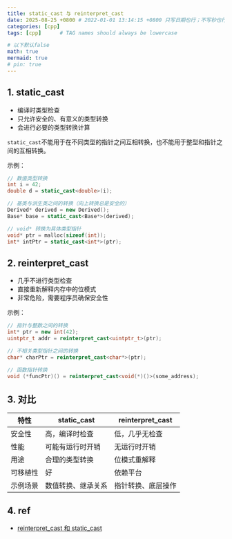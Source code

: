 ```yaml
---
title: static_cast 与 reinterpret_cast
date: 2025-08-25 +0800 # 2022-01-01 13:14:15 +0800 只写日期也行；不写秒也行；这样也行 2022-03-09T00:55:42+08:00
categories: [cpp]
tags: [cpp]      # TAG names should always be lowercase

# 以下默认false
math: true
mermaid: true
# pin: true
---
```


## 1. static_cast ##


* 编译时类型检查
* 只允许安全的、有意义的类型转换
* 会进行必要的类型转换计算

`static_cast`不能用于在不同类型的指针之间互相转换，也不能用于整型和指针之间的互相转换。

示例：

```cpp
// 数值类型转换
int i = 42;
double d = static_cast<double>(i);

// 基类与派生类之间的转换（向上转换总是安全的）
Derived* derived = new Derived();
Base* base = static_cast<Base*>(derived);

// void* 转换为具体类型指针
void* ptr = malloc(sizeof(int));
int* intPtr = static_cast<int*>(ptr);
```

## 2. reinterpret_cast ##

* 几乎不进行类型检查
* 直接重新解释内存中的位模式
* 非常危险，需要程序员确保安全性

示例：

```cpp
// 指针与整数之间的转换
int* ptr = new int(42);
uintptr_t addr = reinterpret_cast<uintptr_t>(ptr);

// 不相关类型指针之间的转换
char* charPtr = reinterpret_cast<char*>(ptr);

// 函数指针转换
void (*funcPtr)() = reinterpret_cast<void(*)()>(some_address);
```

## 3. 对比 ##

| 特性       | static_cast      | reinterpret_cast |
|-----------|-------------------|------------------|
| 安全性     | 高，编译时检查     | 低，几乎无检查   |
| 性能       | 可能有运行时开销   | 无运行时开销     |
| 用途       | 合理的类型转换     | 位模式重解释     |
| 可移植性   | 好                | 依赖平台         |
| 示例场景   | 数值转换、继承关系 | 指针转换、底层操作 |

## 4. ref ##

* [reinterpret_cast 和 static_cast](https://www.cnblogs.com/whcjob/p/17892691.html)